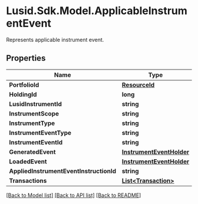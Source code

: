 # Lusid.Sdk.Model.ApplicableInstrumentEvent
Represents applicable instrument event.

## Properties

Name | Type | Description | Notes
------------ | ------------- | ------------- | -------------
**PortfolioId** | [**ResourceId**](ResourceId.md) |  | 
**HoldingId** | **long** |  | 
**LusidInstrumentId** | **string** |  | 
**InstrumentScope** | **string** |  | 
**InstrumentType** | **string** |  | 
**InstrumentEventType** | **string** |  | 
**InstrumentEventId** | **string** |  | 
**GeneratedEvent** | [**InstrumentEventHolder**](InstrumentEventHolder.md) |  | 
**LoadedEvent** | [**InstrumentEventHolder**](InstrumentEventHolder.md) |  | 
**AppliedInstrumentEventInstructionId** | **string** |  | 
**Transactions** | [**List&lt;Transaction&gt;**](Transaction.md) |  | 

[[Back to Model list]](../README.md#documentation-for-models) [[Back to API list]](../README.md#documentation-for-api-endpoints) [[Back to README]](../README.md)

